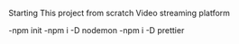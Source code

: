Starting This project from scratch Video streaming platform

<!-- All commands  -->

-npm init
-npm i -D nodemon
-npm i -D prettier

